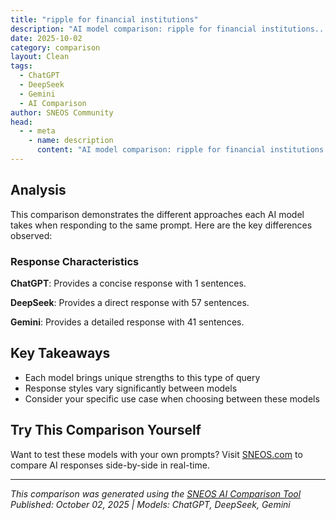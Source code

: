 ```yaml
---
title: "ripple for financial institutions"
description: "AI model comparison: ripple for financial institutions..."
date: 2025-10-02
category: comparison
layout: Clean
tags:
  - ChatGPT
  - DeepSeek
  - Gemini
  - AI Comparison
author: SNEOS Community
head:
  - - meta
    - name: description
      content: "AI model comparison: ripple for financial institutions..."
---
```


<ChatComparison
  title="ripple for financial institutions"
  prompt="ripple for financial institutions"
  :responses='{
    "ChatGPT": "Ripple is a technology company specializing in payment solutions and is known for its digital payment protocol and cryptocurrency, XRP. Its services are primarily aimed at financial institutions, aiming to enhance cross-border payment systems and improve transaction efficiency. Here are some key points about Ripple&#x27;s offerings for financial institutions:\n\n### Key Features of Ripple for Financial Institutions:\n\n1. **RippleNet**:\n   - RippleNet is a network that connects banks and financial institutions, enabling them to send money globally in real-time. It uses a standard messaging protocol to facilitate transactions securely and efficiently.\n\n2. **XRP as a Bridge Currency**:\n   - XRP, Ripple’s native cryptocurrency, can be used as a bridge currency in cross-border transactions. This helps in reducing the liquidity costs associated with international payments.\n\n3. **Real-Time Settlements**:\n   - Ripple enables real-time gross settlement, meaning transactions can be completed in a matter of seconds, significantly faster than traditional banking systems, which may take days to settle.\n\n4. **Cost Efficiency**:\n   - Transactions through RippleNet can be more cost-effective than traditional banking methods by reducing the need for pre-funding in corresponding banks and minimizing transaction fees.\n\n5. **Transparency and Security**:\n   - Ripple&#x27;s blockchain technology provides transparency, allowing all parties involved in a transaction to track payments in real-time, enabling better reconciliation and reducing fraud risks.\n\n6. **Regulatory Compliance**:\n   - Ripple is designed to meet regulatory requirements in various jurisdictions, which is essential for financial institutions that must adhere to strict compliance standards.\n\n7. **API Integration**:\n   - Ripple provides APIs that allow financial institutions to easily integrate Ripple&#x27;s blockchain technology with existing systems, improving their operational efficiency while maintaining compatibility.\n\n8. **Focus on Emerging Markets**:\n   - Ripple has developed a strategy to tap into emerging markets where traditional banking infrastructure may be lacking, thus providing a solution for greater financial inclusion.\n\n### Use Cases:\n\n1. **Cross-Border Payments**: \n   - Banks can use RippleNet for fast, low-cost international payments, bypassing traditional correspondent banking routes.\n\n2. **Remittances**:\n   - Financial institutions can facilitate remittance services more efficiently, reducing costs and improving speed for consumers sending money internationally.\n\n3. **Liquidity Management**:\n   - Using XRP as a liquidity tool allows banks to manage their liquidity more dynamically instead of holding large amounts of foreign currencies in accounts.\n\n### Partnerships and Adoption:\n\nRipple has partnered with various financial institutions globally, including banks, payment providers, and technology companies. Examples include American Express, Santander, and SBI Holdings. These partnerships highlight the growing interest and adoption of Ripple&#x27;s technology in the financial sector.\n\n### Conclusion:\n\nRipple offers a modernized solution to traditional banking challenges related to cross-border payments, making it an attractive option for financial institutions looking to improve their services. With its emphasis on speed, cost efficiency, and security, Ripple has the potential to facilitate a significant transformation in the way financial institutions operate in a globalized economy.",
    "DeepSeek": "Of course. **Ripple for financial institutions** is a core use case of Ripple\u0027s technology, specifically its enterprise-grade blockchain solution, **RippleNet**.\n\nUnlike the public XRP Ledger, RippleNet is a private, permissioned network of financial institutions that use Ripple\u0027s technology to facilitate fast, cheap, and transparent cross-border payments.\n\nHere\u2019s a detailed breakdown of how it works, the key products, and the benefits for financial institutions.\n\n---\n\n### The Core Problem Ripple Aims to Solve\n\nTraditional cross-border payments (like SWIFT) are plagued by:\n*   **Slow Speed:** Settlements can take 2-5 business days.\n*   **High Cost:** Involves multiple intermediary banks, each charging fees and requiring nostro/vostro accounts to pre-fund liquidity.\n*   **Lack of Transparency:** It\u0027s difficult to track payments or know the exact final amount the recipient will get.\n*   **Operational Inefficiency:** Relies on legacy systems and manual processes.\n\n### Ripple\u0027s Solution: RippleNet\n\nRippleNet is a global network that connects banks, payment providers, and other financial institutions. It doesn\u0027t use public cryptocurrencies; instead, it uses Ripple\u0027s standardized technology to send and receive payments.\n\n#### Key Products within RippleNet for Institutions:\n\n**1. RippleNet Standard (Messaging \u0026 Settlement)**\nThis is the foundational layer. It uses a standardized protocol to carry payment information between institutions.\n*   **How it works:** It sends rich data (KYC, payment purpose, beneficiary info) along with the payment instruction, all in real-time.\n*   **Benefit:** Provides end-to-end visibility and tracking, similar to a \u0022FedEx for money.\u0022 It can settle using traditional fiat currencies.\n\n**2. On-Demand Liquidity (ODL) - The Game Changer**\nThis is where the **XRP cryptocurrency** comes into play for institutions. ODL uses XRP as a **bridge currency** to eliminate the need for pre-funded nostro/vostro accounts.\n*   **How it works:**\n    1.  **Sending:** Institution A converts the sender\u0027s currency (e.g., USD) into XRP.\n    2.  **Bridge:** The XRP is sent instantly across the XRP Ledger to the partner institution in the destination country.\n    3.  **Receiving:** Institution B instantly converts the XRP into the local currency (e.g., MXN, PHP) and pays the recipient.\n*   **Benefit:** Drastically reduces the capital requirements for cross-border payments. Funds are no longer locked in accounts around the world, freeing up billions in capital. This makes payments faster and cheaper.\n\n---\n\n### Key Benefits for Financial Institutions\n\n| Benefit | Description |\n| :--- | :--- |\n| **Speed** | Transactions settle in **seconds to minutes**, compared to days. |\n| **Cost Reduction** | Eliminates correspondent banking fees and reduces liquidity costs by up to 60%. |\n| **Transparency** | Provides real-time tracking and upfront certainty on delivery time and exchange rates. |\n| **Capital Efficiency** | On-Demand Liquidity (ODL) frees up capital previously held in nostro/vostro accounts. |\n| **Scalability \u0026 Reach** | Access to a growing network of 100\u002B financial institutions in over 55 countries. |\n| **Regulatory Compliance** | RippleNet is designed with compliance in mind, providing tools for sanctions screening and data-rich payments. |\n\n---\n\n### Real-World Use Cases \u0026 Partners\n\nRippleNet is not just theoretical; it\u0027s being used by major players:\n\n*   **Santander:** Offers One Pay FX, a cross-border payment service for retail customers in several countries powered by RippleNet.\n*   **Bank of America:** One of the earliest major bank partners, exploring and integrating Ripple\u0027s technology for corporate payments.\n*   **SBI Remit (Japan) \u0026 Coins.ph (Philippines):** A classic ODL corridor for remittances from Japan to the Philippines, making it faster and cheaper for workers to send money home.\n*   **Liquidnet (South Africa \u0026 Europe):** Uses ODL for institutional-sized payments between South Africa and Europe.\n*   **MoneyGram (Formerly):** Was a major partner using ODL for a significant portion of its forex transactions before the partnership ended (demonstrating the evolving nature of the industry).\n\n---\n\n### Addressing Common Concerns\n\n*   **Is it using the volatile XRP cryptocurrency?** In the ODL product, yes, but the exposure is minimal. The XRP is held for only **3-5 seconds** during the transfer, virtually eliminating volatility risk. For standard RippleNet payments, XRP is not used at all.\n*   **What about regulation?** Ripple works closely with global regulators and is designed to be compliant. They have secured numerous licenses (like the BitLicense in New York) and their technology aids in providing the transparency that regulators demand.\n*   **Is it a competitor to SWIFT?** Yes, directly. RippleNet offers a modern, blockchain-based alternative to the 50-year-old SWIFT messaging system.\n\n### Conclusion\n\nFor financial institutions, **Ripple is not about speculative cryptocurrency investment.** It is a **B2B enterprise technology provider** that offers a more efficient infrastructure for moving value globally.\n\nBy leveraging blockchain technology and, optionally, the digital asset XRP as a bridge currency, RippleNet provides a compelling solution to the age-old problems of cross-border payments: speed, cost, and transparency.",
    "Gemini": "Ripple offers a suite of solutions specifically designed for financial institutions looking to improve their cross-border payments and explore blockchain technology. Here\u0027s a breakdown of what Ripple provides and how it benefits these institutions:\n\n**Core Solutions for Financial Institutions:**\n\n*   **RippleNet:** This is Ripple\u0027s global financial network. It allows financial institutions to connect with each other to enable real-time, transparent, and cost-effective payments across borders. RippleNet is NOT a cryptocurrency itself but uses blockchain technology.\n\n*   **Ripple Payments:** This solution uses RippleNet to enable banks and payment providers to send and receive money instantly and reliably around the world. Key features and benefits include:\n    *   **Faster Transactions:** Payments can be processed within seconds compared to traditional systems like SWIFT, which can take days.\n    *   **Lower Costs:** Reduced fees associated with correspondent banking and intermediaries. Ripple claims to significantly cut transaction costs.\n    *   **Increased Transparency:** Real-time tracking of payments and predictable settlement times.\n    *   **Improved Reliability:** Reduced failure rates and reconciliation issues.\n    *   **Access to New Markets:** Connects institutions to a global network, opening up opportunities in new regions.\n\n*   **On-Demand Liquidity (ODL):** Previously known as xRapid, this is Ripple\u0027s solution that utilizes the XRP cryptocurrency to provide liquidity for cross-border payments. Here\u0027s how it works:\n    1.  The sending institution converts fiat currency into XRP on one exchange.\n    2.  XRP is transferred across borders almost instantly.\n    3.  The receiving institution converts XRP back into the desired fiat currency on another exchange.\n    *   **Reduced Reliance on Pre-Funded Accounts:** Banks don\u0027t need to hold large sums of money in multiple accounts around the world (pre-funding) to facilitate payments, freeing up capital.\n    *   **Faster Settlement:** XRP transactions settle in seconds, significantly reducing settlement times compared to traditional methods.\n    *   **Lower Liquidity Costs:** By using XRP as a bridge currency, financial institutions can reduce the cost of managing liquidity.\n    *   **Wider Market Access:** Enables faster and cheaper access to emerging markets where pre-funding may be difficult or expensive.\n\n**Benefits of Ripple for Financial Institutions:**\n\n*   **Improved Efficiency:** Streamlines cross-border payment processes, reducing processing times and errors.\n*   **Reduced Costs:** Lowers transaction fees, liquidity costs, and operational expenses.\n*   **Enhanced Transparency:** Provides real-time visibility into payment status and settlement details.\n*   **Increased Speed:** Enables near-instantaneous payments compared to traditional systems.\n*   **Greater Access:** Connects financial institutions to a global network, expanding their reach and opportunities.\n*   **Innovation:** Allows institutions to explore and adopt blockchain technology without the complexities of building their own solutions.\n*   **Competitive Advantage:** Helps institutions offer faster, cheaper, and more reliable cross-border payment services, attracting and retaining customers.\n*   **Regulatory Compliance:** Ripple focuses on working with regulators and adhering to compliance standards.\n\n**Key Considerations for Financial Institutions:**\n\n*   **XRP Price Volatility:**  For ODL, the price of XRP can fluctuate, which poses a risk, though Ripple argues this is mitigated by the short transaction times.\n*   **Regulatory Uncertainty:** Regulations surrounding cryptocurrencies and blockchain technology vary across different jurisdictions.\n*   **Integration Complexity:** Integrating Ripple\u0027s solutions with existing systems can be challenging and require technical expertise.\n*   **Network Adoption:** The value of RippleNet depends on the number of participating financial institutions.\n*   **Partnership and Trust:**  Financial institutions need to vet and trust Ripple as a technology partner.\n*   **Potential legal Issues:** Ripple is currently involved in legal proceedings with the SEC, and the outcome could impact the adoption and use of Ripple\u0027s technologies, especially related to XRP.\n*   **Alternative Solutions:** There are other companies providing similar cross-border payment solutions, so financial institutions need to evaluate their options carefully.\n\n**In Summary:**\n\nRipple provides a suite of blockchain-based solutions that aim to revolutionize cross-border payments for financial institutions. While there are potential challenges and considerations, Ripple\u0027s technology offers the potential to significantly improve the speed, cost, and transparency of international money transfers.  Financial institutions need to carefully assess their specific needs and risk tolerance before adopting Ripple\u0027s solutions.  The regulatory landscape and the outcome of Ripple\u0027s ongoing legal battle with the SEC remain important factors to consider.\n"
  }'
  published-date="11:01"
/>

## Analysis

This comparison demonstrates the different approaches each AI model takes when responding to the same prompt. Here are the key differences observed:

### Response Characteristics

**ChatGPT**: Provides a concise response with 1 sentences. 

**DeepSeek**: Provides a direct response with 57 sentences. 

**Gemini**: Provides a detailed response with 41 sentences. 

## Key Takeaways

- Each model brings unique strengths to this type of query
- Response styles vary significantly between models
- Consider your specific use case when choosing between these models

## Try This Comparison Yourself

Want to test these models with your own prompts? Visit [SNEOS.com](https://sneos.com) to compare AI responses side-by-side in real-time.

---

*This comparison was generated using the [SNEOS AI Comparison Tool](https://sneos.com)*
*Published: October 02, 2025 | Models: ChatGPT, DeepSeek, Gemini*
